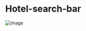 # Hotel-search-bar

![image](https://github.com/johnsontopno/Hotel-search-bar/assets/66691981/59972417-c178-4dd5-937e-98c0bd20d701)
